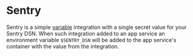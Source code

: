 # Sentry

Sentry is a simple [variable](variable.md) integration with a single secret value for your Sentry DSN. When such integration added to an app service an environment variable `$SENTRY_DSN` will be added to the app service's container with the value from the integration.
